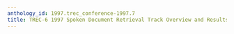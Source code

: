 ```yaml
---
anthology_id: 1997.trec_conference-1997.7
title: TREC-6 1997 Spoken Document Retrieval Track Overview and Results
---
```

